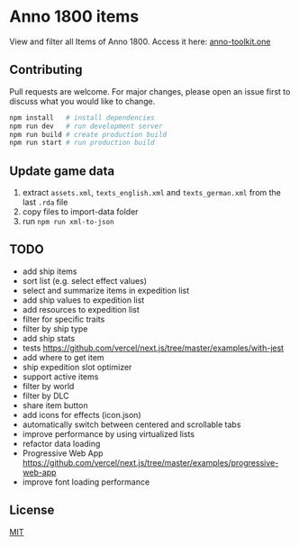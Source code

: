# Anno 1800 items

View and filter all Items of Anno 1800. Access it here: [anno-toolkit.one](https://anno-toolkit.one/)

## Contributing

Pull requests are welcome. For major changes, please open an issue first to discuss what you would like to change.

```bash
npm install   # install dependencies
npm run dev   # run development server
npm run build # create production build
npm run start # run production build
```

## Update game data

1. extract `assets.xml`, `texts_english.xml` and `texts_german.xml` from the last `.rda` file
2. copy files to import-data folder
3. run `npm run xml-to-json`

## TODO

- add ship items
- sort list (e.g. select effect values)
- select and summarize items in expedition list
- add ship values to expedition list
- add resources to expedition list
- filter for specific traits
- filter by ship type
- add ship stats
- tests https://github.com/vercel/next.js/tree/master/examples/with-jest
- add where to get item
- ship expedition slot optimizer
- support active items
- filter by world
- filter by DLC
- share item button
- add icons for effects (icon.json)
- automatically switch between centered and scrollable tabs
- improve performance by using virtualized lists
- refactor data loading
- Progressive Web App https://github.com/vercel/next.js/tree/master/examples/progressive-web-app
- improve font loading performance

## License

[MIT](https://choosealicense.com/licenses/mit/)
